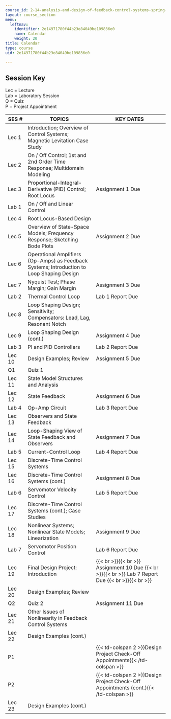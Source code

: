 ```yaml
---
course_id: 2-14-analysis-and-design-of-feedback-control-systems-spring-2014
layout: course_section
menu:
  leftnav:
    identifier: 2e14971780f44b23e84049be109836e0
    name: Calendar
    weight: 20
title: Calendar
type: course
uid: 2e14971780f44b23e84049be109836e0

---
```


Session Key
-----------

Lec = Lecture  
Lab = Laboratory Session  
Q = Quiz  
P = Project Appointment

| SES # | TOPICS | KEY DATES |
| --- | --- | --- |
| Lec 1 | Introduction; Overview of Control Systems; Magnetic Levitation Case Study | &nbsp; |
| Lec 2 | On / Off Control; 1st and 2nd Order Time Response; Multidomain Modeling | &nbsp; |
| Lec 3 | Proportional-Integral-Derivative (PID) Control; Root Locus | Assignment 1 Due |
| Lab 1 | On / Off and Linear Control | &nbsp; |
| Lec 4 | Root Locus-Based Design | &nbsp; |
| Lec 5 | Overview of State-Space Models; Frequency Response; Sketching Bode Plots | Assignment 2 Due |
| Lec 6 | Operational Amplifiers (Op-Amps) as Feedback Systems; Introduction to Loop Shaping Design | &nbsp; |
| Lec 7 | Nyquist Test; Phase Margin; Gain Margin | Assignment 3 Due |
| Lab 2 | Thermal Control Loop | Lab 1 Report Due |
| Lec 8 | Loop Shaping Design; Sensitivity; Compensators: Lead, Lag, Resonant Notch | &nbsp; |
| Lec 9 | Loop Shaping Design (cont.) | Assignment 4 Due |
| Lab 3 | PI and PID Controllers | Lab 2 Report Due |
| Lec 10 | Design Examples; Review | Assignment 5 Due |
| Q1 | Quiz 1 | &nbsp; |
| Lec 11 | State Model Structures and Analysis | &nbsp; |
| Lec 12 | State Feedback | Assignment 6 Due |
| Lab 4 | Op-Amp Circuit | Lab 3 Report Due |
| Lec 13 | Observers and State Feedback | &nbsp; |
| Lec 14 | Loop-Shaping View of State Feedback and Observers | Assignment 7 Due |
| Lab 5 | Current-Control Loop | Lab 4 Report Due |
| Lec 15 | Discrete-Time Control Systems | &nbsp; |
| Lec 16 | Discrete-Time Control Systems (cont.) | Assignment 8 Due |
| Lab 6 | Servomotor Velocity Control | Lab 5 Report Due |
| Lec 17 | Discrete-Time Control Systems (cont.); Case Studies | &nbsp; |
| Lec 18 | Nonlinear Systems; Nonlinear State Models; Linearization | Assignment 9 Due |
| Lab 7 | Servomotor Position Control | Lab 6 Report Due |
| Lec 19 | Final Design Project: Introduction |  {{< br >}}{{< br >}} Assignment 10 Due {{< br >}}{{< br >}} Lab 7 Report Due {{< br >}}{{< br >}}  |
| Lec 20 | Design Examples; Review | &nbsp; |
| Q2 | Quiz 2 | Assignment 11 Due |
| Lec 21 | Other Issues of Nonlinearity in Feedback Control Systems | &nbsp; |
| Lec 22 | Design Examples (cont.) | &nbsp; |
| P1 || {{< td-colspan 2 >}}Design Project Check-Off Appointments{{< /td-colspan >}} ||
| P2 || {{< td-colspan 2 >}}Design Project Check-Off Appointments (cont.){{< /td-colspan >}} ||
| Lec 23 | Design Examples (cont.) |